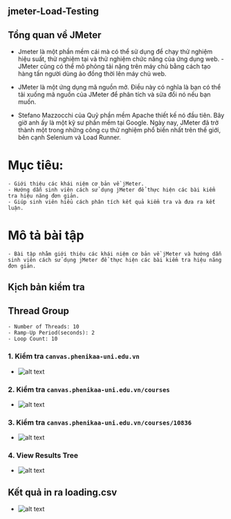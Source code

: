 ## jmeter-Load-Testing
## Tổng quan về JMeter
- Jmeter là một phần mềm cái mà có thể sử dụng để chạy thử nghiệm hiệu suất, thử nghiệm tại và thử nghiệm chức năng của ứng dụng web. - JMeter cũng có thể mô phỏng tải nặng trên máy chủ bằng cách tạo hàng tấn người dùng ảo đồng thời lên máy chủ web.

- JMeter là một ứng dụng mã nguồn mở. Điều này có nghĩa là bạn có thể tải xuống mã nguồn của JMeter để phân tích và sửa đổi nó nếu bạn muốn.

- Stefano Mazzocchi của Quỹ phần mềm Apache thiết kế nó đầu tiên. Bây giờ anh ấy là một kỹ sư phần mềm tại Google. Ngày nay, JMeter đã trở thành một trong những công cụ thử nghiệm phổ biến nhất trên thế giới, bên cạnh Selenium và Load Runner.
# Mục tiêu:
    - Giới thiệu các khái niệm cơ bản về jMeter.
    - Hướng dẫn sinh viên cách sử dụng jMeter để thực hiện các bài kiểm tra hiệu năng đơn giản.
    - Giúp sinh viên hiểu cách phân tích kết quả kiểm tra và đưa ra kết luận. 
# Mô tả bài tập
    - Bài tập nhằm giới thiệu các khái niệm cơ bản về jMeter và hướng dẫn sinh viên cách sử dụng jMeter để thực hiện các bài kiểm tra hiệu năng đơn giản.
## Kịch bản kiểm tra
## Thread Group
    - Number of Threads: 10
    - Ramp-Up Period(seconds): 2
    - Loop Count: 10
### 1. Kiểm tra `canvas.phenikaa-uni.edu.vn`
- ![alt text](image.png)


### 2. Kiểm tra `canvas.phenikaa-uni.edu.vn/courses`
- ![alt text](image-1.png)

### 3. Kiểm tra `canvas.phenikaa-uni.edu.vn/courses/10836`
- ![alt text](image-2.png)

### 4. View Results Tree
- ![alt text](image-3.png)
## Kết quả in ra loading.csv
- ![alt text](image-4.png)
